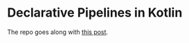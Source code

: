 # Declarative Pipelines in Kotlin

The repo goes along with [this post](https://medium.com/@desaismital/declarative-pipelines-in-kotlin-b9e18e77f2c5).

